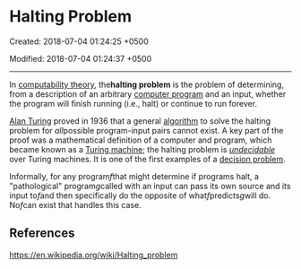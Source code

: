 # Halting Problem

Created: 2018-07-04 01:24:25 +0500

Modified: 2018-07-04 01:24:37 +0500

---

In [computability theory](https://en.wikipedia.org/wiki/Computability_theory_(computer_science)), the**halting problem** is the problem of determining, from a description of an arbitrary [computer program](https://en.wikipedia.org/wiki/Computer_program) and an input, whether the program will finish running (i.e., halt) or continue to run forever.

[Alan Turing](https://en.wikipedia.org/wiki/Alan_Turing) proved in 1936 that a general [algorithm](https://en.wikipedia.org/wiki/Algorithm) to solve the halting problem for *all*possible program-input pairs cannot exist. A key part of the proof was a mathematical definition of a computer and program, which became known as a [Turing machine](https://en.wikipedia.org/wiki/Turing_machine); the halting problem is [*undecidable*](https://en.wikipedia.org/wiki/Undecidable_problem) over Turing machines. It is one of the first examples of a [decision problem](https://en.wikipedia.org/wiki/Decision_problem).

Informally, for any program*f*that might determine if programs halt, a "pathological" program*g*called with an input can pass its own source and its input to*f*and then specifically do the opposite of what*f*predicts*g*will do. No*f*can exist that handles this case.

## References

<https://en.wikipedia.org/wiki/Halting_problem>
